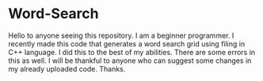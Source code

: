 # Word-Search

Hello to anyone seeing this repository. I am a beginner programmer. I recently made this code that generates a word search grid using filing in C++ language. I did this to the best of my abilities. There are some errors in this as well. I will be thankful to anyone who can suggest some changes in my already uploaded code. Thanks.
